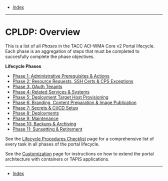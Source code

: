 - [Index](../index.md)

---

# CPLDP: Overview

This is a list of all _Phases_ in the TACC ACI-WMA Core v2 Portal lifecycle. Each phase is an aggregation of steps that must be completed to succesfully complete the phase objectives.

**Lifecycle Phases**

- [Phase 1: Administrative Prerequisites & Actions](phase_01.md)
- [Phase 2: Resource Requests, SSH Certs & CPS Exceptions](phase_02.md)
- [Phase 3: OAuth Tenants](phase_03.md)
- [Phase 4: Related Services & Systems](phase_04.md)
- [Phase 5: Deployment Target Host Provisioning](phase_05.md)
- [Phase 6: Branding, Content Preparation & Image Publication](phase_06.md)
- [Phase 7: Secrets & CI/CD Setup](phase_07.md)
- [Phase 8: Deployments](phase_08.md)
- [Phase 9: Maintenance](phase_09.md)
- [Phase 10: Backups & Archiving](phase_10.md)
- [Phase 11: Sunsetting & Retirement](phase_11.md)

See the [Lifecycle Procedures Checklist](checklist.md) page for a comprehensive list of every task in all phases of the portal lifecycle.

See the [Customization](customization.md) page for instructions on how to extend the portal architecture with containers or TAPIS applications.

---

- [Index](../index.md)

